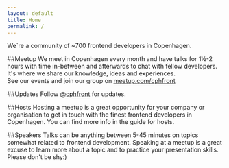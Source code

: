 ```yaml
---
layout: default
title: Home
permalink: /
---
```



We`re a community of ~700 frontend developers in Copenhagen.

##Meetup
We meet in Copenhagen every month and have talks for 1½-2 hours with time in-between and afterwards to chat with fellow developers. It's where we share our knowledge, ideas and experiences.  
See our events and join our group on [meetup.com/cphfront](http://www.meetup.com/cphfront/)


##Updates
Follow [@cphfront](https://twitter.com/cphfront) for updates.


##Hosts
Hosting a meetup is a great opportunity for your company or organisation to get in touch with the finest frontend developers in Copenhagen. You can find more info in the guide for hosts.


##Speakers
Talks can be anything between 5-45 minutes on topics somewhat related to frontend development. Speaking at a meetup is a great excuse to learn more about a topic and to practice your presentation skills.
Please don't be shy:)
